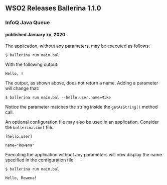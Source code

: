 ## WSO2 Releases Ballerina 1.1.0

### InfoQ Java Queue

#### published January xx, 2020

The application, without any parameters, may be executed as follows:

`$ ballerina run main.bal`

With the following output:

`Hello, !`

The output, as shown above, does not return a name. Adding a parameter will change that:

`$ ballerina run main.bal --hello.user.name=Mike`

Notice the parameter matches the string inside the `getAsString()` method call.

An optional configuration file may also be used in an application. Consider the `ballerina.conf` file:

`[hello.user]`

`name="Rowena"`

Executing the application without any parameters will now display the name specified in the configuration file:

`$ ballerina run main.bal`

`Hello, Rowena!`
